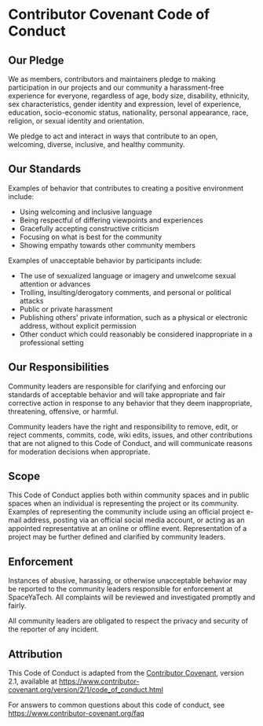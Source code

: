 # Contributor Covenant Code of Conduct

## Our Pledge

We as members, contributors and maintainers pledge to making participation in our projects and
our community a harassment-free experience for everyone, regardless of age, body
size, disability, ethnicity, sex characteristics, gender identity and expression,
level of experience, education, socio-economic status, nationality, personal
appearance, race, religion, or sexual identity and orientation.

We pledge to act and interact in ways that contribute to an open, welcoming, 
diverse, inclusive, and healthy community.

## Our Standards

Examples of behavior that contributes to creating a positive environment
include:

- Using welcoming and inclusive language
- Being respectful of differing viewpoints and experiences
- Gracefully accepting constructive criticism
- Focusing on what is best for the community
- Showing empathy towards other community members

Examples of unacceptable behavior by participants include:

- The use of sexualized language or imagery and unwelcome sexual attention or
  advances
- Trolling, insulting/derogatory comments, and personal or political attacks
- Public or private harassment
- Publishing others' private information, such as a physical or electronic
  address, without explicit permission
- Other conduct which could reasonably be considered inappropriate in a
  professional setting

## Our Responsibilities

Community leaders are responsible for clarifying and enforcing our standards of acceptable behavior 
and will take appropriate and fair corrective action in response to any behavior that they deem inappropriate, 
threatening, offensive, or harmful.

Community leaders have the right and responsibility to remove, edit, 
or reject comments, commits, code, wiki edits, issues, and other contributions 
that are not aligned to this Code of Conduct, and will communicate reasons for moderation decisions when appropriate.

## Scope

This Code of Conduct applies both within community spaces and in public spaces
when an individual is representing the project or its community. Examples of
representing the community include using an official project e-mail
address, posting via an official social media account, or acting as an appointed
representative at an online or offline event. Representation of a project may be
further defined and clarified by community leaders.

## Enforcement

Instances of abusive, harassing, or otherwise unacceptable behavior may be reported 
to the community leaders responsible for enforcement at SpaceYaTech. 
All complaints will be reviewed and investigated promptly and fairly.

All community leaders are obligated to respect the privacy and security of the reporter of any incident.

## Attribution

This Code of Conduct is adapted from the [Contributor Covenant][homepage], version 2.1,
available at https://www.contributor-covenant.org/version/2/1/code_of_conduct.html

[homepage]: https://www.contributor-covenant.org

For answers to common questions about this code of conduct, see
https://www.contributor-covenant.org/faq
